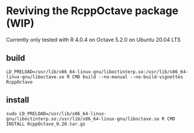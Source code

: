 # Reviving the RcppOctave package (WIP)

Currently only tested with R 4.0.4 on Octave 5.2.0 on Ubuntu 20.04 LTS

## build

```
LD_PRELOAD=/usr/lib/x86_64-linux-gnu/liboctinterp.so:/usr/lib/x86_64-linux-gnu/liboctave.so R CMD build --no-manual --no-build-vignettes RcppOctave
```

## install

```
sudo LD_PRELOAD=/usr/lib/x86_64-linux-gnu/liboctinterp.so:/usr/lib/x86_64-linux-gnu/liboctave.so R CMD INSTALL RcppOctave_0.20.tar.gz
```
